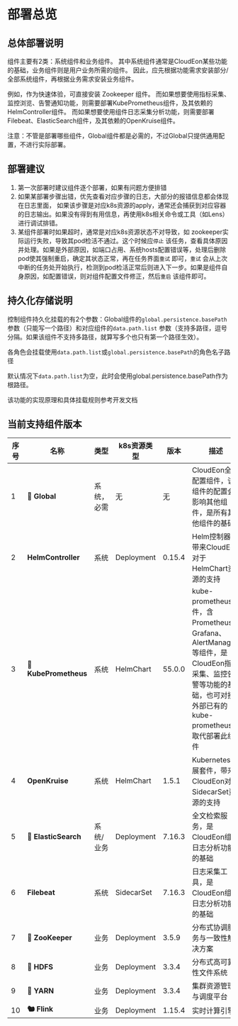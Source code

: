 # 部署总览

## 总体部署说明

组件主要有2类：系统组件和业务组件。
其中系统组件通常是CloudEon某些功能的基础，业务组件则是用户业务所需的组件。
因此，应先根据功能需求安装部分/全部系统组件，再根据业务需求安装业务组件。

例如，作为快速体验，可直接安装 Zookeeper 组件。
而如果想要使用指标采集、监控浏览、告警通知功能，则需要部署KubePrometheus组件，及其依赖的HelmController组件。
而如果想要使用组件日志采集分析功能，则需要部署Filebeat、ElasticSearch组件，及其依赖的OpenKruise组件。

注意：不管是部署哪些组件，Global组件都是必需的，不过Global只提供通用配置，不进行实际部署。

## 部署建议

1. 第一次部署时建议组件逐个部署，如果有问题方便排错
2. 如果某部署步骤出错，优先查看对应步骤的日志，大部分的报错信息都会体现在日志里面，
   如果该步骤是对应k8s资源的apply，通常还会捕获到对应容器的日志输出。如果没有得到有用信息，再使用k8s相关命令或工具（如Lens）进行调试排错。
3. 某组件部署时如果超时，通常是对应k8s资源状态不对导致，如 zookeeper实际运行失败，导致其pod检活不通过。这个时候应`停止`
   该任务，查看具体原因并处理。如果是外部原因，如端口占用、系统hosts配置错误等，处理后删除pod使其强制重启，确定其状态正常，再在任务界面`重试`
   即可，`重试`
   会从上次中断的任务处开始执行，检测到pod检活正常后则进入下一步。如果是组件自身原因，如配置错误，则对组件配置文件修正，然后`重启`
   该组件即可。

## 持久化存储说明

控制组件持久化挂载的有2个参数：Global组件的`global.persistence.basePath`参数（只能写一个路径）和对应组件的`data.path.list`
参数（支持多路径，逗号分隔。如果该组件不支持多路径，就算写多个也只有第一个路径生效）。

各角色会挂载使用`data.path.list`或`global.persistence.basePath`的角色名子路径

默认情况下`data.path.list`为空，此时会使用global.persistence.basePath作为根路径。

该功能的实现原理和具体挂载规则参考开发文档

## 当前支持组件版本

| 序号 | 名称                    | 类型    | k8s资源类型    | 版本     | 描述                                                                                                              | 依赖组件                     |
|----|-----------------------|-------|------------|--------|-----------------------------------------------------------------------------------------------------------------|--------------------------|
| 1  | **📁 Global**         | 系统，必需 | 无          | 无      | CloudEon全局配置组件，该组件的配置会影响其他组件，是所有其他组件的基础                                                                         |                          |
| 2  | **HelmController**    | 系统    | Deployment | 0.15.4 | Helm控制器，带来CloudEon对于HelmChart资源的支持                                                                              |                          |
| 3  | **🚨 KubePrometheus** | 系统    | HelmChart  | 55.0.0 | kube-prometheus套件，含Prometheus、Grafana、AlertManager等组件，是CloudEon指标采集、监控告警等功能的基础，也可对接外部已有的kube-prometheus来取代部署此组件 | HelmController           |
| 4  | **OpenKruise**        | 系统    | HelmChart  | 1.5.1  | Kubernetes扩展套件，带来CloudEon对于SidecarSet资源的支持                                                                      | HelmController           |
| 5  | **🧿 ElasticSearch**  | 系统/业务 | Deployment | 7.16.3 | 全文检索服务，是CloudEon组件日志分析功能的基础                                                                                     |                          |
| 6  | **Filebeat**          | 系统    | SidecarSet | 7.16.3 | 日志采集工具，是CloudEon组件日志分析功能的基础                                                                                     | OpenKruise,ElasticSearch |
| 7  | **🦜 ZooKeeper**      | 业务    | Deployment | 3.5.9  | 分布式协调服务与一致性解决方案                                                                                                 |                          |
| 8  | **📁 HDFS**           | 业务    | Deployment | 3.3.4  | 分布式高可靠性文件系统                                                                                                     | ZooKeeper                |
| 9  | **🚀 YARN**           | 业务    | Deployment | 3.3.4  | 集群资源管理与调度平台                                                                                                     | HDFS                     |
| 10 | **🐿️ Flink**         | 业务    | Deployment | 1.15.4 | 实时计算引擎                                                                                                          | YARN                     |

